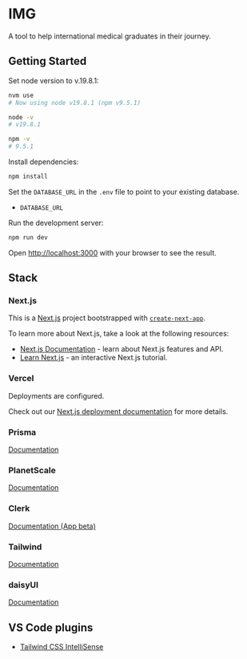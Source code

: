 # IMG

A tool to help international medical graduates in their journey.

## Getting Started

Set node version to v.19.8.1:

```bash
nvm use
# Now using node v19.8.1 (npm v9.5.1)

node -v
# v19.8.1

npm -v
# 9.5.1
```

Install dependencies:

```bash
npm install
```

Set the `DATABASE_URL` in the `.env` file to point to your existing database.

- `DATABASE_URL`

Run the development server:

```bash
npm run dev
```

Open [http://localhost:3000](http://localhost:3000) with your browser to see the result.

## Stack

### Next.js

This is a [Next.js](https://nextjs.org/) project bootstrapped with [`create-next-app`](https://github.com/vercel/next.js/tree/canary/packages/create-next-app).

To learn more about Next.js, take a look at the following resources:

- [Next.js Documentation](https://nextjs.org/docs) - learn about Next.js features and API.
- [Learn Next.js](https://nextjs.org/learn) - an interactive Next.js tutorial.

### Vercel

Deployments are configured.

Check out our [Next.js deployment documentation](https://nextjs.org/docs/deployment) for more details.

### Prisma

[Documentation](https://www.prisma.io/docs)

### PlanetScale

[Documentation](https://planetscale.com/docs/tutorials/planetscale-quick-start-guide)

### Clerk

[Documentation (App beta)](https://clerk.com/docs/nextjs/v13-beta)

### Tailwind

[Documentation](https://tailwindcss.com/docs/installation)

### daisyUI

[Documentation](https://daisyui.com/docs/install/)

## VS Code plugins

- [Tailwind CSS IntelliSense](https://marketplace.visualstudio.com/items?itemName=bradlc.vscode-tailwindcss)
